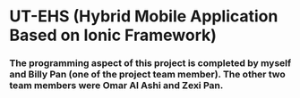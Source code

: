 # UT-EHS (Hybrid Mobile Application Based on Ionic Framework)
### The programming aspect of this project is completed by myself and Billy Pan (one of the project team member). The other two team members were Omar Al Ashi and Zexi Pan. 


